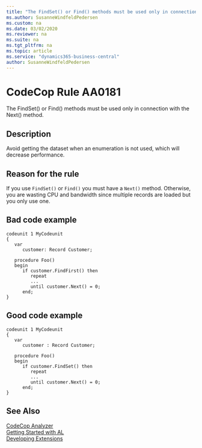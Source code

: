 ```yaml
---
title: "The FindSet() or Find() methods must be used only in connection with the Next() method."
ms.author: SusanneWindfeldPedersen
ms.custom: na
ms.date: 03/02/2020
ms.reviewer: na
ms.suite: na
ms.tgt_pltfrm: na
ms.topic: article
ms.service: "dynamics365-business-central"
author: SusanneWindfeldPedersen
---
```

[//]: # (START>DO_NOT_EDIT)
[//]: # (IMPORTANT:Do not edit any of the content between here and the END>DO_NOT_EDIT.)
[//]: # (Any modifications should be made in the .xml files in the ModernDev repo.)
# CodeCop Rule AA0181
The FindSet() or Find() methods must be used only in connection with the Next() method.  

## Description
Avoid getting the dataset when an enumeration is not used, which will decrease performance.

[//]: # (IMPORTANT: END>DO_NOT_EDIT)

## Reason for the rule
If you use `FindSet()` or `Find()` you must have a `Next()` method. Otherwise, you are wasting CPU and bandwidth since multiple records are loaded but you only use one.

## Bad code example
```
codeunit 1 MyCodeunit
{
   var
      customer: Record Customer;
                
   procedure Foo()
   begin
      if customer.FindFirst() then
         repeat
         ...
         until customer.Next() = 0;
      end;
}
```

## Good code example
```
codeunit 1 MyCodeunit
{
   var
      customer : Record Customer;
                
   procedure Foo()
   begin
      if customer.FindSet() then
         repeat
         ...
         until customer.Next() = 0;
      end;
}
```

## See Also  
[CodeCop Analyzer](codecop.md)  
[Getting Started with AL](../devenv-get-started.md)  
[Developing Extensions](../devenv-dev-overview.md)  